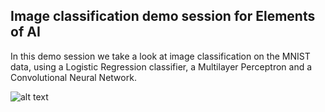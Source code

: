 ## Image classification demo session for Elements of AI
In this demo session we take a look at image classification on the MNIST data, using a Logistic Regression classifier, a Multilayer Perceptron and a Convolutional Neural Network.

![alt text](https://github.com/JonnaBuri/image_classification-LR-MLP-CNN/img.png?raw=true)
